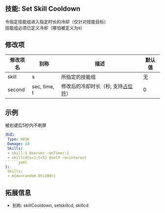 技能: Set Skill Cooldown
--------------------------

令指定技能组进入指定时长的冷却（仅针对技能目标）  
技能组必须已定义冷却（哪怕被定义为`0`）

修改项
----------

| 修改项名 | 别称    | 描述                                                                                                    | 默认值 |
|-----------|------------|----------------------------------------------------------------------------------------------------------------|---------------|
| skill  | s | 所指定的技能组  | 无 |
| second | sec, time, t | 修改后的冷却时长（秒, 支持[占位符](/技能/占位符)） | 0 |

示例
--------

被右键后5秒内不刷屏

```yaml
测试:
 Type: HUSK
 Damage: 10
 Skills:
 - skill:1 @server ~onTimer:1
 - skillcd{s=1;t=5} @self ~oninteract
``````yaml
1:
 Skills;
 - m{m=<random.0to100>}
```

拓展信息
--------

- 别称: skillCooldown, setskillcd, skillcd